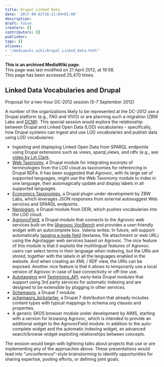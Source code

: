 ```yaml
---
title: Drupal Linked Data
date: '2017-09-01T16:21:09+01:00'
description: 
draft: false
creators: []
contributors: []
publisher: 
tags: []
aliases:
- "/mediawiki_wiki/Drupal_Linked_Data.html"
---
```


 **This is an archived MediaWiki page.**  
This page was last modified on 21 April 2012, at 19:58.  
This page has been accessed 25,470 times.

## Linked Data Vocabularies and Drupal 

Proposal for a two-hour DC-2012 session (5-7 September 2012)

A number of the organizations likely to be represented at the DC-2012 use a Drupal platform (e.g., FAO and VIVO) or are planning such a migration (ZBW Labs and [DCMI](http://dublintodrupal.org/)). This special session would explore the relationship between Drupal and Linked Open Data (LOD) vocabularies - specifically, how Drupal systems can ingest and use LOD vocabularies and publish data using LOD vocabularies:

- Ingesting and displaying Linked Open Data from SPARQL endpoints using Drupal extensions such as views, sparql\_views, and rdfx (e.g., see [video by Lin Clark](http://lin-clark.com/blog/turning-cias-data-pretty-pictures-your-site-using-views).
- [Web Taxonomy](http://drupal.org/project/web_taxonomy), a Drupal module for integrating excerpts of terminologies from the LOD cloud as taxonomies for referencing in Drupal RDFa. It has been suggested that Agrovoc, with its large set of supported languages, might use the Web Taxonomy module to index in one language, then automagically update and display labels in all supported languages.
- [Economics Taxonomies](http://drupal.org/sandbox/jneubert/1447918), a Drupal plugin under development by ZBW Labs, which leverages JSON responses from external autosuggest Web services and SPARQL endpoints.
- [Neologism](http://drupal.org/project/neologism), a Drupal module from DERI, which pushes vocabularies into the LOD cloud.
- [AgrovocField](http://drupal.org/project/agrovocfield), a Drupal module that connects to the Agrovoc web services built on the [(Agrovoc VocBench](http://code.google.com/p/agrovoc-cs-workbench/wiki/VocBench) and provides a user-friendly widget with an autocomplete box. Valeria writes: In future, will support automatically [tagging a node field](http://aims.fao.org/community/agridrupal/pages/drupal-agrovoc-field-module-index-nodes-agrovoc) (textarea, file attachment or web URL) using the Agrotagger web services based on Agrovoc. The nice feature of this module is that it exploits the multilingual features of Agrovoc: users can select terms in their language when indexing, but the URIs are stored, together with the labels in all the languages enabled in the website. And when creating an XML / RDF view, the URIs can be exposed. Another nice feature is that it allows to temporarily use a local version of Agrovoc in case of bad connectivity or off-line use.
- [Autotagging](http://drupal.org/project/autotagging) and [Textmining\_API](http://drupal.org/project/textmining_api), early-beta Drupal modules that support using 3rd party services for automatic indexing and are designed to be extensible by plugging in other services.
- [Schemaorg](http://drupal.org/project/schemaorg), a Drupal 7 module.
- [schemaorg\_kickstarter](http://drupal.org/project/schemaorg_kickstarter), a Drupal 7 distribution that already includes content types with typical mappings to schema.org classes and properties.
- A generic SKOS browser module under development by AIMS, starting with a version for browsing Agrovoc, which is intended to provide an additional widget to the AgrovocField module: in addition to the auto-complete widget and the automatic indexing widget, an advanced search/browse widget exploiting relationships between concepts.

The session would begin with lightning talks about projects that use or are implementing any of the approaches above. These presentations would lead into "unconference"-style brainstorming to identify opportunities for sharing expertise, pooling efforts, or defining joint goals.


